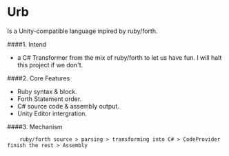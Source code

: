 # Urb
Is a Unity-compatible language inpired by ruby/forth.

####1. Intend
 - a C# Transformer from the mix of ruby/forth to let us have fun. I will halt this project if we don't.
 
####2. Core Features
 - Ruby syntax & block.
 - Forth Statement order.
 - C# source code & assembly output.
 - Unity Editor intergration.
 
####3. Mechanism

        ruby/forth source > parsing > transforming into C# > CodeProvider finish the rest > Assembly
